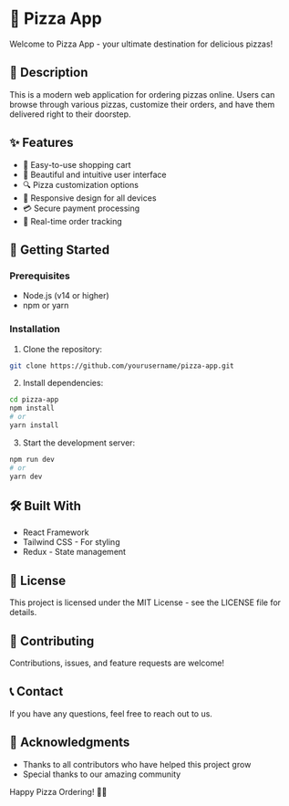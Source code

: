 # 🍕 Pizza App

Welcome to Pizza App - your ultimate destination for delicious pizzas! 

## 📝 Description
This is a modern web application for ordering pizzas online. Users can browse through various pizzas, customize their orders, and have them delivered right to their doorstep.

## ✨ Features
- 🛒 Easy-to-use shopping cart
- 🎨 Beautiful and intuitive user interface
- 🔍 Pizza customization options
- 📱 Responsive design for all devices
- 💳 Secure payment processing
- 📍 Real-time order tracking

## 🚀 Getting Started

### Prerequisites
- Node.js (v14 or higher)
- npm or yarn

### Installation
1. Clone the repository:
```bash
git clone https://github.com/yourusername/pizza-app.git
```

2. Install dependencies:
```bash
cd pizza-app
npm install
# or
yarn install
```

3. Start the development server:
```bash
npm run dev
# or
yarn dev
```

## 🛠️ Built With
- React Framework
- Tailwind CSS - For styling
- Redux - State management

## 📄 License
This project is licensed under the MIT License - see the LICENSE file for details.

## 👥 Contributing
Contributions, issues, and feature requests are welcome!

## 📞 Contact
If you have any questions, feel free to reach out to us.

## 🙏 Acknowledgments
- Thanks to all contributors who have helped this project grow
- Special thanks to our amazing community

Happy Pizza Ordering! 🍕✨
